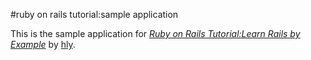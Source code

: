 #ruby on rails tutorial:sample application


This is the sample application for
[*Ruby on Rails Tutorial:Learn Rails by Example*](http://railstutorial.org/)
by [hly](http://hly.com).
 

